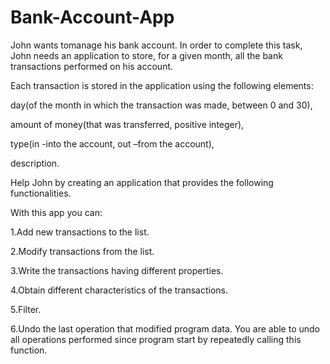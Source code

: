 # Bank-Account-App
John wants tomanage his bank account. In order to complete this task, John needs an application to store, for  a  given  month,  all  the  bank  transactions  performed  on  his  account.  

Each  transaction  is  stored  in  the application using the following elements: 

day(of the month in which the transaction was made, between 0 and 30), 

amount  of  money(that was transferred, positive integer),

type(in -into the account, out –from the   account), 

description.  

Help  John  by  creating  an  application  that  provides  the  following functionalities.


With this app you can:

1.Add new transactions to the list.

2.Modify transactions from the list.

3.Write the transactions having different properties.

4.Obtain different characteristics of the transactions.

5.Filter.

6.Undo the last operation that modified program data.
You are able to undo all operations performed since program start by repeatedly calling this function.


